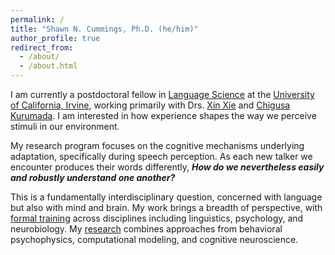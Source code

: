 ```yaml
---
permalink: /
title: "Shawn N. Cummings, Ph.D. (he/him)"
author_profile: true
redirect_from: 
  - /about/
  - /about.html
---
```


I am currently a postdoctoral fellow in [Language Science](https://www.langsci.uci.edu/) at the [University of California, Irvine](https://uci.edu/), working primarily with Drs. [Xin Xie](https://sites.uci.edu/sclab/people/) and [Chigusa Kurumada](https://kinderlab.bcs.rochester.edu/#people). I am interested in how experience shapes the way we perceive stimuli in our environment.

My research program focuses on the cognitive mechanisms underlying adaptation, specifically during speech perception. As each new talker we encounter produces their words differently, ***How do we nevertheless easily and robustly understand one another?***

This is a fundamentally interdisciplinary question, concerned with language but also with mind and brain. My work brings a breadth of perspective, with [formal training](https://shawnncummings.github.io/cv/) across disciplines including linguistics, psychology, and neurobiology. My [research](https://shawnncummings.github.io/publications/) combines approaches from behavioral psychophysics, computational modeling, and cognitive neuroscience.
